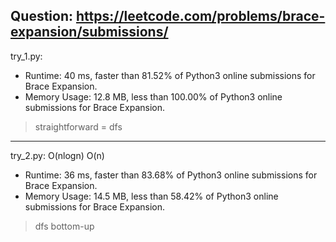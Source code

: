 Question: https://leetcode.com/problems/brace-expansion/submissions/
---

try_1.py:

* Runtime: 40 ms, faster than 81.52% of Python3 online submissions for Brace Expansion.
* Memory Usage: 12.8 MB, less than 100.00% of Python3 online submissions for Brace Expansion.

> straightforward = dfs

---

try_2.py: O(nlogn) O(n)

* Runtime: 36 ms, faster than 83.68% of Python3 online submissions for Brace Expansion.
* Memory Usage: 14.5 MB, less than 58.42% of Python3 online submissions for Brace Expansion.

> dfs bottom-up
